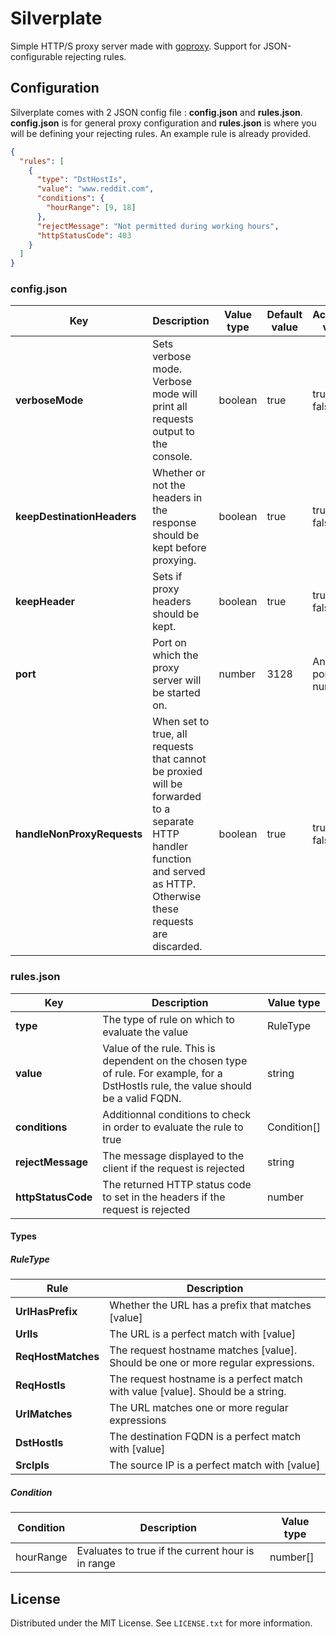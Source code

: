 # Silverplate

Simple HTTP/S proxy server made with [goproxy](https://github.com/elazarl/goproxy/). Support for JSON-configurable rejecting rules.

## Configuration
Silverplate comes with 2 JSON config file : **config.json** and **rules.json**. **config.json** is for general proxy configuration and **rules.json** is where you will be defining your rejecting rules. An example rule is already provided.

```json
{
  "rules": [
    {
      "type": "DstHostIs",
      "value": "www.reddit.com",
      "conditions": {
        "hourRange": [9, 18]
      },
      "rejectMessage": "Not permitted during working hours",
      "httpStatusCode": 403
    }
  ]
}
```

### config.json
| Key                        | Description                                                                                                                                                             | Value type | Default value | Accepted value        |
|----------------------------|-------------------------------------------------------------------------------------------------------------------------------------------------------------------------|------------|---------------|-----------------------|
| **verboseMode**            | Sets verbose mode. Verbose mode will print all requests output to the console.                                                                                          | boolean    | true          | true / false          |
| **keepDestinationHeaders** | Whether or not the headers in the response should be kept before proxying.                                                                                              | boolean    | true          | true / false          |
| **keepHeader**             | Sets if proxy headers should be kept.                                                                                                                                   | boolean    | true          | true / false          |
| **port**                   | Port on which the proxy server will be started on.                                                                                                                      | number     | 3128          | Any valid port number |
| **handleNonProxyRequests** | When set to true, all requests that cannot be proxied will be forwarded to a separate HTTP handler function and served as HTTP. Otherwise these requests are discarded. | boolean    | true          | true / false          |

### rules.json
| Key                | Description                                                                                                                           | Value type  |
|--------------------|---------------------------------------------------------------------------------------------------------------------------------------|-------------|
| **type**           | The type of rule on which to evaluate the value                                                                                       | RuleType    |
| **value**          | Value of the rule. This is dependent on the chosen type of rule. For example, for a DstHostIs rule, the value should be a valid FQDN. | string      |
| **conditions**     | Additionnal conditions to check in order to evaluate the rule to true                                                                 | Condition[] |
| **rejectMessage**  | The message displayed to the client if the request is rejected                                                                        | string      |
| **httpStatusCode** | The returned HTTP status code to set in the headers if the request is rejected                                                        | number      |

#### Types

##### RuleType
| Rule               | Description                                                                      |
|--------------------|----------------------------------------------------------------------------------|
| **UrlHasPrefix**   | Whether the URL has a prefix that matches [value]                                |
| **UrlIs**          | The URL is a perfect match with [value]                                          |
| **ReqHostMatches** | The request hostname matches [value]. Should be one or more regular expressions. |
| **ReqHostIs**      | The request hostname is a perfect match with value [value]. Should be a string.  |
| **UrlMatches**     | The URL matches one or more regular expressions                                  |
| **DstHostIs**      | The destination FQDN is a perfect match with [value]                             |
| **SrcIpIs**        | The source IP is a perfect match with [value]                                    |

##### Condition
| Condition | Description                                       | Value type |
|-----------|---------------------------------------------------|------------|
| hourRange | Evaluates to true if the current hour is in range | number[]   |

## License
Distributed under the MIT License. See `LICENSE.txt` for more information.
